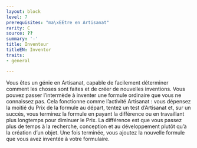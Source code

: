 ```yaml
---
layout: block
level: 7
prerequisites: "ma\xEEtre en Artisanat"
rarity: C
source: ??
summary: '-'
title: Inventeur
titleEN: Inventor
traits:
- general

---
```


<p>Vous êtes un génie en Artisanat, capable de facilement déterminer comment les choses sont faites et de créer de nouvelles inventions. Vous pouvez passer l’intermède à inventer une formule ordinaire que vous ne connaissez pas. Cela fonctionne comme l’activité Artisanat : vous dépensez la moitié du Prix de la formule au départ, tentez un test d’Artisanat et, sur un succès, vous terminez la formule en payant la différence ou en travaillant plus longtemps pour diminuer le Prix. La différence est que vous passez plus de temps à la recherche, conception et au développement plutôt qu’à la création d’un objet. Une fois terminée, vous ajoutez la nouvelle formule que vous avez inventée à votre formulaire.</p>